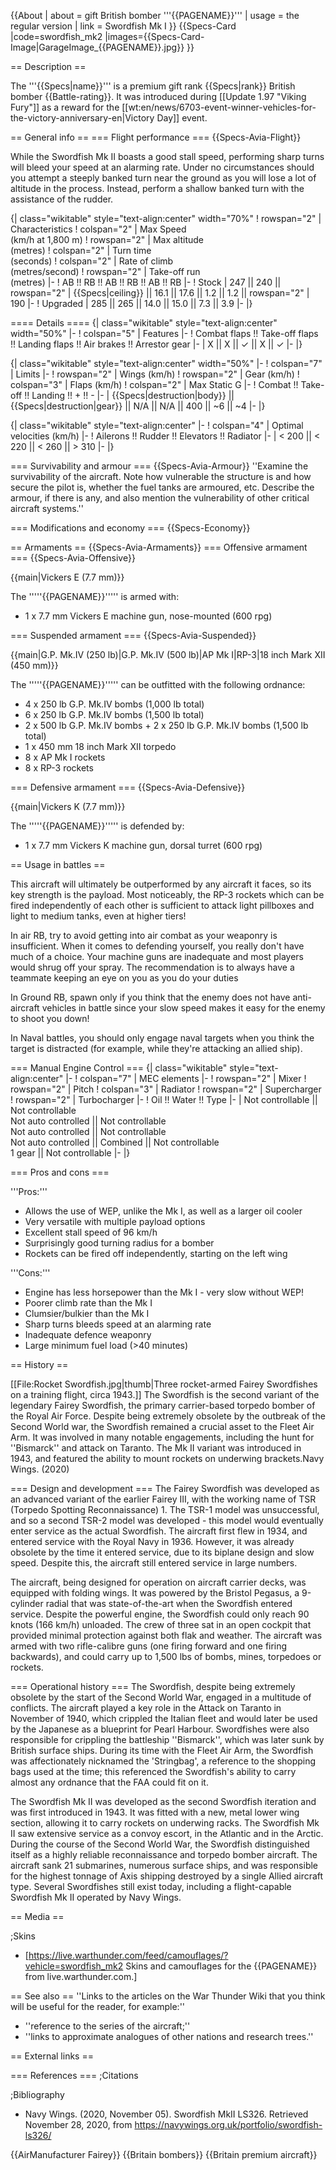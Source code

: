 {{About
| about = gift British bomber '''{{PAGENAME}}'''
| usage = the regular version
| link = Swordfish Mk I
}}
{{Specs-Card
|code=swordfish_mk2
|images={{Specs-Card-Image|GarageImage_{{PAGENAME}}.jpg}}
}}

== Description ==
<!-- ''In the description, the first part should be about the history of and the creation and combat usage of the aircraft, as well as its key features. In the second part, tell the reader about the aircraft in the game. Insert a screenshot of the vehicle, so that if the novice player does not remember the vehicle by name, he will immediately understand what kind of vehicle the article is talking about.'' -->
The '''{{Specs|name}}''' is a premium gift rank {{Specs|rank}} British bomber {{Battle-rating}}. It was introduced during [[Update 1.97 "Viking Fury"]] as a reward for the [[wt:en/news/6703-event-winner-vehicles-for-the-victory-anniversary-en|Victory Day]] event.

== General info ==
=== Flight performance ===
{{Specs-Avia-Flight}}
<!-- ''Describe how the aircraft behaves in the air. Speed, manoeuvrability, acceleration and allowable loads - these are the most important characteristics of the vehicle.'' -->

While the Swordfish Mk II boasts a good stall speed, performing sharp turns will bleed your speed at an alarming rate. Under no circumstances should you attempt a steeply banked turn near the ground as you will lose a lot of altitude in the process. Instead, perform a shallow banked turn with the assistance of the rudder.

{| class="wikitable" style="text-align:center" width="70%"
! rowspan="2" | Characteristics
! colspan="2" | Max Speed<br>(km/h at 1,800 m)
! rowspan="2" | Max altitude<br>(metres)
! colspan="2" | Turn time<br>(seconds)
! colspan="2" | Rate of climb<br>(metres/second)
! rowspan="2" | Take-off run<br>(metres)
|-
! AB !! RB !! AB !! RB !! AB !! RB
|-
! Stock
| 247 || 240 || rowspan="2" | {{Specs|ceiling}} || 16.1 || 17.6 || 1.2 || 1.2 || rowspan="2" | 190
|-
! Upgraded
| 285 || 265 || 14.0 || 15.0 || 7.3 || 3.9
|-
|}

==== Details ====
{| class="wikitable" style="text-align:center" width="50%"
|-
! colspan="5" | Features
|-
! Combat flaps !! Take-off flaps !! Landing flaps !! Air brakes !! Arrestor gear
|-
| X || X || ✓ || X || ✓     <!-- ✓ -->
|-
|}

{| class="wikitable" style="text-align:center" width="50%"
|-
! colspan="7" | Limits
|-
! rowspan="2" | Wings (km/h)
! rowspan="2" | Gear (km/h)
! colspan="3" | Flaps (km/h)
! colspan="2" | Max Static G
|-
! Combat !! Take-off !! Landing !! + !! -
|-
| {{Specs|destruction|body}} || {{Specs|destruction|gear}} || N/A || N/A || 400 || ~6 || ~4
|-
|}

{| class="wikitable" style="text-align:center"
|-
! colspan="4" | Optimal velocities (km/h)
|-
! Ailerons !! Rudder !! Elevators !! Radiator
|-
| < 200 || < 220 || < 260 || > 310
|-
|}

=== Survivability and armour ===
{{Specs-Avia-Armour}}
''Examine the survivability of the aircraft. Note how vulnerable the structure is and how secure the pilot is, whether the fuel tanks are armoured, etc. Describe the armour, if there is any, and also mention the vulnerability of other critical aircraft systems.''

=== Modifications and economy ===
{{Specs-Economy}}

== Armaments ==
{{Specs-Avia-Armaments}}
=== Offensive armament ===
{{Specs-Avia-Offensive}}
<!-- ''Describe the offensive armament of the aircraft, if any. Describe how effective the cannons and machine guns are in a battle, and also what belts or drums are better to use. If there is no offensive weaponry, delete this subsection.'' -->
{{main|Vickers E (7.7 mm)}}

The '''''{{PAGENAME}}''''' is armed with:

* 1 x 7.7 mm Vickers E machine gun, nose-mounted (600 rpg)

=== Suspended armament ===
{{Specs-Avia-Suspended}}
<!-- ''Describe the aircraft's suspended armament: additional cannons under the wings, bombs, rockets and torpedoes. This section is especially important for bombers and attackers. If there is no suspended weaponry remove this subsection.'' -->
{{main|G.P. Mk.IV (250 lb)|G.P. Mk.IV (500 lb)|AP Mk I|RP-3|18 inch Mark XII (450 mm)}}

The '''''{{PAGENAME}}''''' can be outfitted with the following ordnance:

* 4 x 250 lb G.P. Mk.IV bombs (1,000 lb total)
* 6 x 250 lb G.P. Mk.IV bombs (1,500 lb total)
* 2 x 500 lb G.P. Mk.IV bombs + 2 x 250 lb G.P. Mk.IV bombs (1,500 lb total)
* 1 x 450 mm 18 inch Mark XII torpedo
* 8 x AP Mk I rockets
* 8 x RP-3 rockets

=== Defensive armament ===
{{Specs-Avia-Defensive}}
<!-- ''Defensive armament with turret machine guns or cannons, crewed by gunners. Examine the number of gunners and what belts or drums are better to use. If defensive weaponry is not available, remove this subsection.'' -->
{{main|Vickers K (7.7 mm)}}

The '''''{{PAGENAME}}''''' is defended by:

* 1 x 7.7 mm Vickers K machine gun, dorsal turret (600 rpg)

== Usage in battles ==
<!-- ''Describe the tactics of playing in the aircraft, the features of using aircraft in a team and advice on tactics. Refrain from creating a "guide" - do not impose a single point of view, but instead, give the reader food for thought. Examine the most dangerous enemies and give recommendations on fighting them. If necessary, note the specifics of the game in different modes (AB, RB, SB).'' -->

This aircraft will ultimately be outperformed by any aircraft it faces, so its key strength is the payload. Most noticeably, the RP-3 rockets which can be fired independently of each other is sufficient to attack light pillboxes and light to medium tanks, even at higher tiers!

In air RB, try to avoid getting into air combat as your weaponry is insufficient. When it comes to defending yourself, you really don't have much of a choice. Your machine guns are inadequate and most players would shrug off your spray. The recommendation is to always have a teammate keeping an eye on you as you do your duties

In Ground RB, spawn only if you think that the enemy does not have anti-aircraft vehicles in battle since your slow speed makes it easy for the enemy to shoot you down!

In Naval battles, you should only engage naval targets when you think the target is distracted (for example, while they're attacking an allied ship).

=== Manual Engine Control ===
{| class="wikitable" style="text-align:center"
|-
! colspan="7" | MEC elements
|-
! rowspan="2" | Mixer
! rowspan="2" | Pitch
! colspan="3" | Radiator
! rowspan="2" | Supercharger
! rowspan="2" | Turbocharger
|-
! Oil !! Water !! Type
|-
| Not controllable || Not controllable<br>Not auto controlled || Not controllable<br>Not auto controlled || Not controllable<br>Not auto controlled || Combined || Not controllable<br>1 gear || Not controllable
|-
|}

=== Pros and cons ===
<!-- ''Summarise and briefly evaluate the vehicle in terms of its characteristics and combat effectiveness. Mark its pros and cons in the bulleted list. Try not to use more than 6 points for each of the characteristics. Avoid using categorical definitions such as "bad", "good" and the like - use substitutions with softer forms such as "inadequate" and "effective".'' -->

'''Pros:'''

* Allows the use of WEP, unlike the Mk I, as well as a larger oil cooler
* Very versatile with multiple payload options
* Excellent stall speed of 96 km/h
* Surprisingly good turning radius for a bomber
* Rockets can be fired off independently, starting on the left wing

'''Cons:'''

* Engine has less horsepower than the Mk I - very slow without WEP!
* Poorer climb rate than the Mk I
* Clumsier/bulkier than the Mk I
* Sharp turns bleeds speed at an alarming rate
* Inadequate defence weaponry
* Large minimum fuel load (>40 minutes)

== History ==
<!-- ''Describe the history of the creation and combat usage of the aircraft in more detail than in the introduction. If the historical reference turns out to be too long, take it to a separate article, taking a link to the article about the vehicle and adding a block "/History" (example: <nowiki>https://wiki.warthunder.com/(Vehicle-name)/History</nowiki>) and add a link to it here using the <code>main</code> template. Be sure to reference text and sources by using <code><nowiki><ref></ref></nowiki></code>, as well as adding them at the end of the article with <code><nowiki><references /></nowiki></code>. This section may also include the vehicle's dev blog entry (if applicable) and the in-game encyclopedia description (under <code><nowiki>=== In-game description ===</nowiki></code>, also if applicable).'' -->
[[File:Rocket Swordfish.jpg|thumb|Three rocket-armed Fairey Swordfishes on a training flight, circa 1943.]]
The Swordfish is the second variant of the legendary Fairey Swordfish, the primary carrier-based torpedo bomber of the Royal Air Force. Despite being extremely obsolete by the outbreak of the Second World war, the Swordfish remained a crucial asset to the Fleet Air Arm. It was involved in many notable engagements, including the hunt for ''Bismarck'' and attack on Taranto. The Mk II variant was introduced in 1943, and featured the ability to mount rockets on underwing brackets.<ref name=":0">Navy Wings. (2020)</ref>

=== Design and development ===
The Fairey Swordfish was developed as an advanced variant of the earlier Fairey III, with the working name of TSR (Torpedo Spotting Reconnaissance) 1. The TSR-1 model was unsuccessful, and so a second TSR-2 model was developed - this model would eventually enter service as the actual Swordfish.<ref name=":0" /> The aircraft first flew in 1934, and entered service with the Royal Navy in 1936. However, it was already obsolete by the time it entered service, due to its biplane design and slow speed. Despite this, the aircraft still entered service in large numbers.

The aircraft, being designed for operation on aircraft carrier decks, was equipped with folding wings.<ref name=":0" /> It was powered by the Bristol Pegasus, a 9-cylinder radial that was state-of-the-art when the Swordfish entered service. Despite the powerful engine, the Swordfish could only reach 90 knots (166 km/h) unloaded.<ref name=":0" /> The crew of three sat in an open cockpit that provided minimal protection against both flak and weather. The aircraft was armed with two rifle-calibre guns (one firing forward and one firing backwards), and could carry up to 1,500 lbs of bombs, mines, torpedoes or rockets.<ref name=":0" />

=== Operational history ===
The Swordfish, despite being extremely obsolete by the start of the Second World War, engaged in a multitude of conflicts. The aircraft played a key role in the Attack on Taranto in November of 1940, which crippled the Italian fleet and would later be used by the Japanese as a blueprint for Pearl Harbour.<ref name=":0" /> Swordfishes were also responsible for crippling the battleship ''Bismarck'', which was later sunk by British surface ships. During its time with the Fleet Air Arm, the Swordfish was affectionately nicknamed the 'Stringbag', a reference to the shopping bags used at the time; this referenced the Swordfish's ability to carry almost any ordnance that the FAA could fit on it.<ref name=":0" />

The Swordfish Mk II was developed as the second Swordfish iteration and was first introduced in 1943. It was fitted with a new, metal lower wing section, allowing it to carry rockets on underwing racks.<ref name=":0" /> The Swordfish Mk II saw extensive service as a convoy escort, in the Atlantic and in the Arctic. During the course of the Second World War, the Swordfish distinguished itself as a highly reliable reconnaissance and torpedo bomber aircraft. The aircraft sank 21 submarines, numerous surface ships, and was responsible for the highest tonnage of Axis shipping destroyed by a single Allied aircraft type.<ref name=":0" /> Several Swordfishes still exist today, including a flight-capable Swordfish Mk II operated by Navy Wings.<ref name=":0" />

== Media ==
<!-- ''Excellent additions to the article would be video guides, screenshots from the game, and photos.'' -->

;Skins
* [https://live.warthunder.com/feed/camouflages/?vehicle=swordfish_mk2 Skins and camouflages for the {{PAGENAME}} from live.warthunder.com.]

== See also ==
''Links to the articles on the War Thunder Wiki that you think will be useful for the reader, for example:''
* ''reference to the series of the aircraft;''
* ''links to approximate analogues of other nations and research trees.''

== External links ==
<!-- ''Paste links to sources and external resources, such as:''
* ''topic on the official game forum;''
* ''other literature.'' -->

=== References ===
;Citations
<references />

;Bibliography
* Navy Wings. (2020, November 05). Swordfish MkII LS326. Retrieved November 28, 2020, from <nowiki>https://navywings.org.uk/portfolio/swordfish-ls326/</nowiki>

{{AirManufacturer Fairey}}
{{Britain bombers}}
{{Britain premium aircraft}}